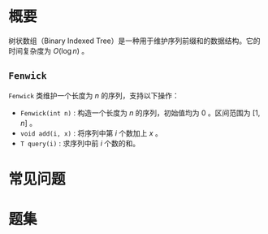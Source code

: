 # 概要
树状数组（Binary Indexed Tree）是一种用于维护序列前缀和的数据结构。它的时间复杂度为 $O(\log n)$ 。
## `Fenwick`
`Fenwick` 类维护一个长度为 $n$ 的序列，支持以下操作：
- `Fenwick(int n)` : 构造一个长度为 $n$ 的序列，初始值均为 $0$ 。区间范围为 $[1, n]$ 。
- `void add(i, x)` : 将序列中第 $i$ 个数加上 $x$ 。
- `T query(i)` : 求序列中前 $i$ 个数的和。


# 常见问题

# 题集